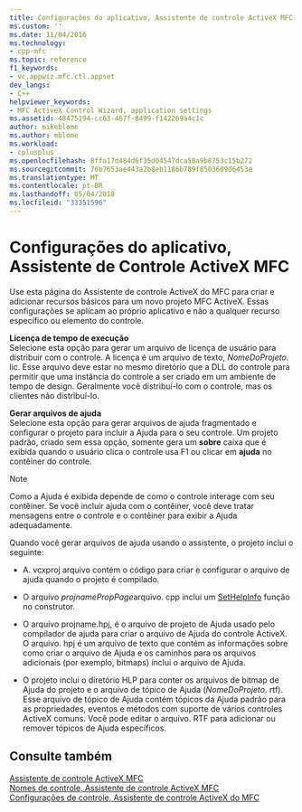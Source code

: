 ```yaml
---
title: Configurações do aplicativo, Assistente de controle ActiveX MFC | Microsoft Docs
ms.custom: ''
ms.date: 11/04/2016
ms.technology:
- cpp-mfc
ms.topic: reference
f1_keywords:
- vc.appwiz.mfc.ctl.appset
dev_langs:
- C++
helpviewer_keywords:
- MFC ActiveX Control Wizard, application settings
ms.assetid: 48475194-cc63-467f-8499-f142269a4c1c
author: mikeblome
ms.author: mblome
ms.workload:
- cplusplus
ms.openlocfilehash: 8ffa17d484d6f35d04547dca58a9b8753c15b272
ms.sourcegitcommit: 76b7653ae443a2b8eb1186b789f8503609d6453e
ms.translationtype: MT
ms.contentlocale: pt-BR
ms.lasthandoff: 05/04/2018
ms.locfileid: "33351596"
---
```

# <a name="application-settings-mfc-activex-control-wizard"></a>Configurações do aplicativo, Assistente de Controle ActiveX MFC
Use esta página do Assistente de controle ActiveX do MFC para criar e adicionar recursos básicos para um novo projeto MFC ActiveX. Essas configurações se aplicam ao próprio aplicativo e não a qualquer recurso específico ou elemento do controle.  
  
 **Licença de tempo de execução**  
 Selecione esta opção para gerar um arquivo de licença de usuário para distribuir com o controle. A licença é um arquivo de texto, *NomeDoProjeto*. lic. Esse arquivo deve estar no mesmo diretório que a DLL do controle para permitir que uma instância do controle a ser criado em um ambiente de tempo de design. Geralmente você distribuí-lo com o controle, mas os clientes não distribuí-lo.  
  
 **Gerar arquivos de ajuda**  
 Selecione esta opção para gerar arquivos de ajuda fragmentado e configurar o projeto para incluir a Ajuda para o seu controle. Um projeto padrão, criado sem essa opção, somente gera um **sobre** caixa que é exibida quando o usuário clica o controle usa F1 ou clicar em **ajuda** no contêiner do controle.  
  
> [!NOTE]
>  Como a Ajuda é exibida depende de como o controle interage com seu contêiner. Se você incluir ajuda com o contêiner, você deve tratar mensagens entre o controle e o contêiner para exibir a Ajuda adequadamente.  
  
 Quando você gerar arquivos de ajuda usando o assistente, o projeto inclui o seguinte:  
  
-   A. vcxproj arquivo contém o código para criar e configurar o arquivo de ajuda quando o projeto é compilado.  
  
-   O arquivo *projnamePropPage*arquivo. cpp inclui um [SetHelpInfo](../../mfc/reference/colepropertypage-class.md#sethelpinfo) função no construtor.  
  
-   O arquivo projname.hpj, é o arquivo de projeto de Ajuda usado pelo compilador de ajuda para criar o arquivo de Ajuda do controle ActiveX. O arquivo. hpj é um arquivo de texto que contém as informações sobre como criar o arquivo de Ajuda e os caminhos para os arquivos adicionais (por exemplo, bitmaps) inclui o arquivo de Ajuda.  
  
-   O projeto inclui o diretório HLP para conter os arquivos de bitmap de Ajuda do projeto e o arquivo de tópico de Ajuda (*NomeDoProjeto*. rtf). Esse arquivo de tópico de Ajuda contém tópicos da Ajuda padrão para as propriedades, eventos e métodos com suporte de vários controles ActiveX comuns. Você pode editar o arquivo. RTF para adicionar ou remover tópicos de Ajuda específicos.  
  
## <a name="see-also"></a>Consulte também  
 [Assistente de controle ActiveX MFC](../../mfc/reference/mfc-activex-control-wizard.md)   
 [Nomes de controle, Assistente de controle ActiveX MFC](../../mfc/reference/control-names-mfc-activex-control-wizard.md)   
 [Configurações de controle, Assistente de controle ActiveX do MFC](../../mfc/reference/control-settings-mfc-activex-control-wizard.md)

